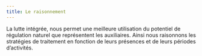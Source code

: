 ```yaml
---
title: Le raisonnement
---
```


La lutte intégrée, nous permet une meilleure utilisation du potentiel de régulation naturel que représentent les auxiliaires. Ainsi nous raisonnons les stratégies de traitement en fonction de leurs présences et de leurs périodes d’activités.

